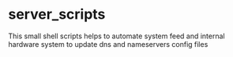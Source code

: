 # server_scripts
This small shell scripts helps to automate system feed and internal hardware system to update dns and nameservers config files
